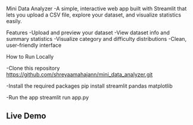 Mini Data Analyzer
-A simple, interactive web app built with Streamlit that lets you upload a CSV file, explore your dataset, and visualize statistics easily.

Features
-Upload and preview your dataset
-View dataset info and summary statistics
-Visualize category and difficulty distributions
-Clean, user-friendly interface

How to Run Locally

-Clone this repository
https://github.com/shreyaamahajann/mini_data_analyzer.git

-Install the required packages
pip install streamlit pandas matplotlib

-Run the app
streamlit run app.py

Live Demo
-
